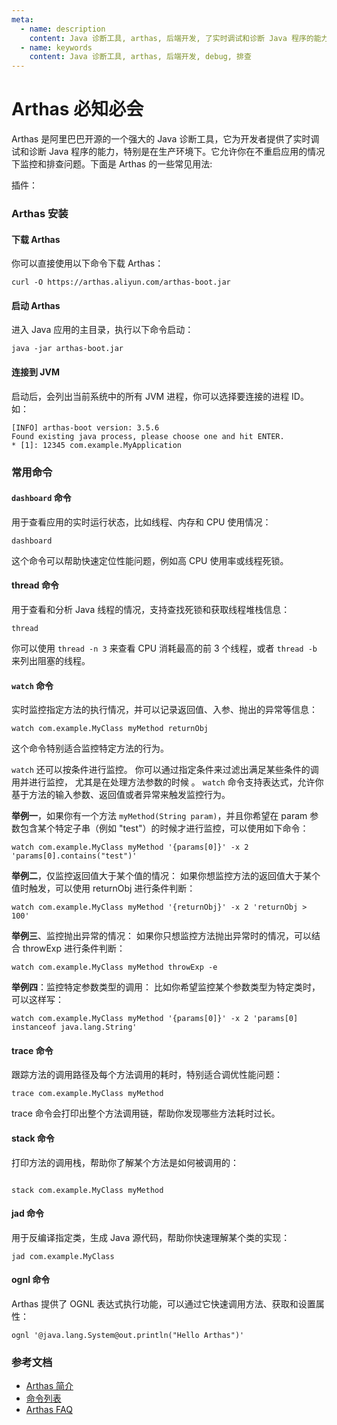 ```yaml
---
meta:
  - name: description
    content: Java 诊断工具, arthas, 后端开发, 了实时调试和诊断 Java 程序的能力
  - name: keywords
    content: Java 诊断工具, arthas, 后端开发, debug, 排查
---
```


# Arthas 必知必会



Arthas 是阿里巴巴开源的一个强大的 Java 诊断工具，它为开发者提供了实时调试和诊断 Java 程序的能力，特别是在生产环境下。它允许你在不重启应用的情况下监控和排查问题。下面是 Arthas 的一些常见用法:

插件：

<ImgView title="Arthas 插件" url="https://hv.z.wiki/autoupload/20241117/U6Xl/2188X1656/image.png" />


### Arthas 安装

#### 下载 Arthas

你可以直接使用以下命令下载 Arthas：

```shell
curl -O https://arthas.aliyun.com/arthas-boot.jar
```

#### 启动 Arthas

进入 Java 应用的主目录，执行以下命令启动：

```shell
java -jar arthas-boot.jar
```

#### 连接到 JVM

启动后，会列出当前系统中的所有 JVM 进程，你可以选择要连接的进程 ID。
如：

```shell
[INFO] arthas-boot version: 3.5.6
Found existing java process, please choose one and hit ENTER.
* [1]: 12345 com.example.MyApplication

```

### 常用命令


#### `dashboard` 命令


用于查看应用的实时运行状态，比如线程、内存和 CPU 使用情况：


```shell
dashboard

```

这个命令可以帮助快速定位性能问题，例如高 CPU 使用率或线程死锁。


#### thread 命令

用于查看和分析 Java 线程的情况，支持查找死锁和获取线程堆栈信息：

```shell
thread
```

你可以使用 `thread -n 3` 来查看 CPU 消耗最高的前 3 个线程，或者 `thread -b` 来列出阻塞的线程。

#### `watch` 命令

实时监控指定方法的执行情况，并可以记录返回值、入参、抛出的异常等信息：

```shell
watch com.example.MyClass myMethod returnObj
```

这个命令特别适合监控特定方法的行为。


`watch` 还可以按条件进行监控。
你可以通过指定条件来过滤出满足某些条件的调用并进行监控，
尤其是在处理方法参数的时候 。
`watch` 命令支持表达式，允许你基于方法的输入参数、返回值或者异常来触发监控行为。

**举例一**，如果你有一个方法 `myMethod(String param)`，并且你希望在 param 参数包含某个特定子串（例如 "test"）的时候才进行监控，可以使用如下命令：

```shell
watch com.example.MyClass myMethod '{params[0]}' -x 2 'params[0].contains("test")'
```

**举例二**，仅监控返回值大于某个值的情况： 如果你想监控方法的返回值大于某个值时触发，可以使用 returnObj 进行条件判断：

```shell
watch com.example.MyClass myMethod '{returnObj}' -x 2 'returnObj > 100'

```


**举例三**、监控抛出异常的情况： 如果你只想监控方法抛出异常时的情况，可以结合 throwExp 进行条件判断：

```shell
watch com.example.MyClass myMethod throwExp -e

```

**举例四**：监控特定参数类型的调用： 比如你希望监控某个参数类型为特定类时，可以这样写：

```shell
watch com.example.MyClass myMethod '{params[0]}' -x 2 'params[0] instanceof java.lang.String'

```





#### trace 命令

跟踪方法的调用路径及每个方法调用的耗时，特别适合调优性能问题：

````shell
trace com.example.MyClass myMethod
````
trace 命令会打印出整个方法调用链，帮助你发现哪些方法耗时过长。

#### stack 命令

打印方法的调用栈，帮助你了解某个方法是如何被调用的：

```shell

stack com.example.MyClass myMethod
```

#### jad 命令
用于反编译指定类，生成 Java 源代码，帮助你快速理解某个类的实现：

```shell
jad com.example.MyClass
```

#### ognl 命令

Arthas 提供了 OGNL 表达式执行功能，可以通过它快速调用方法、获取和设置属性：

```shell
ognl '@java.lang.System@out.println("Hello Arthas")'
```




### 参考文档

- [Arthas 简介](https://arthas.aliyun.com/doc/)
- [命令列表](https://arthas.aliyun.com/doc/commands.html)
- [Arthas FAQ](https://arthas.aliyun.com/doc/faq.html)
